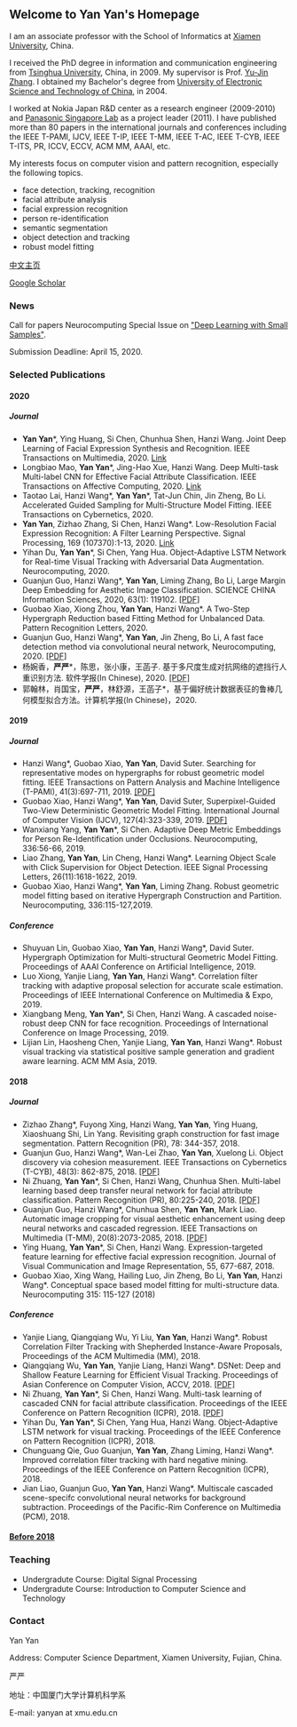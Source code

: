 ## Welcome to Yan Yan's Homepage 

I am an associate professor with the School of Informatics at [Xiamen University](http://www.xmu.edu.cn), China. 

I received the PhD  degree in information and communication engineering from [Tsinghua University](http://www.tsinghua.edu.cn), China, in 2009. My supervisor is Prof. [Yu-Jin Zhang](http://oa.ee.tsinghua.edu.cn/~zhangyujin/).
I obtained my Bachelor's degree from [University of Electronic Science and Technology of China](http://www.uestc.edu.cn), in 2004.

I worked at Nokia Japan R&D center as a research engineer (2009-2010) and [Panasonic Singapore Lab](http://www.prdcsg.panasonic.com.sg/) as a project leader (2011). I have  published more than 80 papers in the international journals and conferences including the IEEE T-PAMI, IJCV, IEEE T-IP, IEEE T-MM, IEEE T-AC, IEEE T-CYB, IEEE T-ITS, PR, ICCV, ECCV, ACM MM, AAAI, etc. 

My interests focus on computer vision and pattern recognition, especially the following topics.

- face detection, tracking, recognition
- facial attribute analysis
- facial expression recognition
- person re-identification
- semantic segmentation
- object detection and tracking
- robust model fitting

[中文主页](https://information.xmu.edu.cn/info/1019/3207.htm)

[Google Scholar](https://scholar.google.com/citations?user=g-cFsfkAAAAJ&hl=zh-CN)

### News
Call for papers
Neurocomputing Special Issue on ["Deep Learning with Small Samples"](https://www.journals.elsevier.com/neurocomputing/call-for-papers). 

Submission Deadline: April 15, 2020.

### Selected Publications

####  2020
##### Journal
- **Yan Yan***, Ying Huang, Si Chen, Chunhua Shen, Hanzi Wang. Joint Deep Learning of Facial Expression Synthesis and Recognition. IEEE Transactions on Multimedia, 2020. [Link](https://ieeexplore.ieee.org/abstract/document/8943107)
- Longbiao Mao, **Yan Yan***, Jing-Hao Xue, Hanzi Wang. Deep Multi-task Multi-label CNN for Effective Facial Attribute Classification. IEEE Transactions on Affective Computing, 2020. [Link](https://ieeexplore.ieee.org/document/8967026)
- Taotao Lai, Hanzi Wang*, **Yan Yan***, Tat-Jun Chin, Jin Zheng, Bo Li. Accelerated Guided Sampling for Multi-Structure Model Fitting. IEEE Transactions on Cybernetics, 2020.
- **Yan Yan**, Zizhao Zhang, Si Chen, Hanzi Wang*. Low-Resolution Facial Expression Recognition: A Filter Learning Perspective. Signal Processing, 169 (107370):1-13, 2020. [Link](https://www.sciencedirect.com/science/article/pii/S0165168419304232?via%3Dihub)
- Yihan Du, **Yan Yan***, Si Chen, Yang Hua. Object-Adaptive LSTM Network for Real-time Visual Tracking with Adversarial Data Augmentation. Neurocomputing, 2020.
- Guanjun Guo, Hanzi Wang*, **Yan Yan**, Liming Zhang, Bo Li, Large Margin Deep Embedding for Aesthetic Image Classification. SCIENCE CHINA Information Sciences, 2020, 63(1): 119102. [[PDF]](http://scis.scichina.com/en/2020/119101.pdf)
- Guobao Xiao, Xiong Zhou, **Yan Yan**, Hanzi Wang*.  A Two-Step Hypergraph Reduction based Fitting Method for Unbalanced Data. Pattern Recognition Letters, 2020.
- Guanjun Guo, Hanzi Wang*, **Yan Yan**, Jin Zheng, Bo Li, A fast face detection method via convolutional neural network, Neurocomputing, 2020. [[PDF]](https://arxiv.org/pdf/1803.10103)
- 杨婉香，**严严***，陈思，张小康，王菡子. 基于多尺度生成对抗网络的遮挡行人重识别方法. 软件学报(In Chinese), 2020. [[PDF]](http://www.jos.org.cn/jos/ch/reader/create_pdf.aspx?file_no=5932&journal_id=jos)
- 郭翰林，肖国宝，**严严**，林舒源，王菡子*，基于偏好统计数据表征的鲁棒几何模型拟合方法。计算机学报(In Chinese)，2020. 


#### 2019
##### Journal
- Hanzi Wang*, Guobao Xiao, **Yan Yan**, David Suter. Searching for representative modes on hypergraphs for robust geometric model fitting. IEEE Transactions on Pattern Analysis and Machine Intelligence (T-PAMI), 41(3):697-711, 2019. [[PDF]](https://arxiv.org/pdf/1802.01129)
- Guobao Xiao, Hanzi Wang*, **Yan Yan**, David Suter, Superpixel-Guided Two-View Deterministic Geometric Model Fitting. International Journal of Computer Vision (IJCV), 127(4):323-339, 2019. [[PDF]](https://arxiv.org/pdf/1805.01158)
- Wanxiang Yang, **Yan Yan***, Si Chen. Adaptive Deep Metric Embeddings for Person Re-Identification under Occlusions. Neurocomputing, 336:56-66, 2019.
- Liao Zhang, **Yan Yan**, Lin Cheng, Hanzi Wang*. Learning Object Scale with Click Supervision for Object Detection. IEEE Signal Processing Letters, 26(11):1618-1622, 2019.
- Guobao Xiao, Hanzi Wang*, **Yan Yan**, Liming Zhang. Robust geometric model fitting based on iterative Hypergraph Construction and Partition. Neurocomputing, 336:115-127,2019.

##### Conference
- Shuyuan Lin, Guobao Xiao, **Yan Yan**, Hanzi Wang*, David Suter. Hypergraph Optimization for Multi-structural Geometric Model Fitting. Proceedings of AAAI Conference on Artificial Intelligence, 2019.
- Luo Xiong, Yanjie Liang, **Yan Yan**, Hanzi Wang*. Correlation filter tracking with adaptive proposal selection for accurate scale estimation. Proceedings of IEEE International Conference on Multimedia & Expo, 2019.
- Xiangbang Meng, **Yan Yan***, Si Chen, Hanzi Wang. A cascaded noise-robust deep CNN for face recognition. Proceedings of International Conference on Image Processing, 2019.
- Lijian Lin, Haosheng Chen, Yanjie Liang, **Yan Yan**, Hanzi Wang*. Robust visual tracking via statistical positive sample generation and gradient aware learning. ACM MM Asia, 2019.

#### 2018
##### Journal
- Zizhao Zhang*, Fuyong Xing, Hanzi Wang, **Yan Yan**, Ying Huang, Xiaoshuang Shi, Lin Yang. Revisiting graph construction for fast image segmentation. Pattern Recognition (PR), 78: 344-357, 2018.
- Guanjun Guo, Hanzi Wang*, Wan-Lei Zhao, **Yan Yan**, Xuelong Li. Object discovery via cohesion measurement. IEEE Transactions on Cybernetics (T-CYB), 48(3): 862-875, 2018. [[PDF]](https://arxiv.org/pdf/1704.08944)
- Ni Zhuang, **Yan Yan***, Si Chen, Hanzi Wang, Chunhua Shen. Multi-label learning based deep transfer neural network for facial attribute classification. Pattern Recognition (PR), 80:225-240, 2018. [[PDF]](https://arxiv.org/pdf/1805.01282)
- Guanjun Guo, Hanzi Wang*, Chunhua Shen, **Yan Yan**, Mark Liao. Automatic image cropping for visual aesthetic enhancement using deep neural networks and cascaded regression. IEEE Transactions on Multimedia (T-MM), 20(8):2073-2085, 2018. [[PDF]](https://arxiv.org/pdf/1712.09048)
- Ying Huang, **Yan Yan***, Si Chen, Hanzi Wang. Expression-targeted feature learning for effective facial expression recognition. Journal of Visual Communication and Image Representation, 55, 677-687, 2018.
- Guobao Xiao, Xing Wang, Hailing Luo, Jin Zheng, Bo Li, **Yan Yan**, Hanzi Wang*. Conceptual space based model fitting for multi-structure data. Neurocomputing 315: 115-127 (2018)
##### Conference
- Yanjie Liang, Qiangqiang Wu, Yi Liu, **Yan Yan**, Hanzi Wang*. Robust Correlation Filter Tracking with Shepherded Instance-Aware Proposals, Proceedings of the ACM Multimedia (MM), 2018.
- Qiangqiang Wu, **Yan Yan**, Yanjie Liang, Hanzi Wang*. DSNet: Deep and Shallow Feature Learning for Efficient Visual Tracking. Proceedings of Asian Conference on Computer Vision, ACCV, 2018. [[PDF]](https://arxiv.org/pdf/1811.02208)
- Ni Zhuang, **Yan Yan***, Si Chen, Hanzi Wang. Multi-task learning of cascaded CNN for facial attribute classification. Proceedings of the IEEE Conference on Pattern Recognition (ICPR), 2018. [[PDF]](https://arxiv.org/pdf/1805.01290)
- Yihan Du, **Yan Yan***, Si Chen, Yang Hua, Hanzi Wang. Object-Adaptive LSTM network for visual tracking. Proceedings of the IEEE Conference on Pattern Recognition (ICPR), 2018.
- Chunguang Qie, Guo Guanjun, **Yan Yan**, Zhang Liming, Hanzi Wang*. Improved correlation filter tracking with hard negative mining. Proceedings of the IEEE Conference on Pattern Recognition (ICPR), 2018.
- Jian Liao, Guanjun Guo, **Yan Yan**, Hanzi Wang*. Multiscale cascaded scene-specifc convolutional neural networks for background subtraction. Proceedings of the Pacific-Rim Conference on Multimedia (PCM), 2018.

#### [Before 2018](https://yanyanxmucs.github.io/before2018/)

### Teaching
- Undergradute Course: Digital Signal Processing
- Undergradute Course: Introduction to Computer Science and Technology


### Contact

Yan Yan 

Address: Computer Science Department, Xiamen University, Fujian, China.

严严

地址：中国厦门大学计算机科学系 

E-mail: yanyan at xmu.edu.cn
